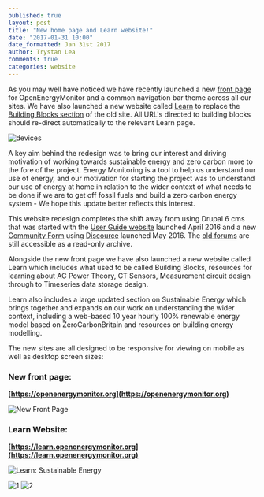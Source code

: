 ```yaml
---
published: true
layout: post
title: "New home page and Learn website!"
date: "2017-01-31 10:00"
date_formatted: Jan 31st 2017
author: Trystan Lea
comments: true
categories: website
---
```


As you may well have noticed we have recently launched a new [front page](https://openenergymonitor.org) for OpenEnergyMonitor and a common navigation bar theme across all our sites. We have also launched a new website called [Learn](https://learn.openenergymonitor.org) to replace the [Building Blocks section](https://openenergymonitor.org/emon/buildingblocks) of the old site. All URL's directed to building blocks should re-direct automatically to the relevant Learn page. 

![devices]({{site.image_path}}/home-page-devices.png)

A key aim behind the redesign was to bring our interest and driving motivation of working towards sustainable energy and zero carbon more to the fore of the project. Energy Monitoring is a tool to help us understand our use of energy, and our motivation for starting the project was to understand our use of energy at home in relation to the wider context of what needs to be done if we are to get off fossil fuels and build a zero carbon energy system - We hope this update better reflects this interest. 

This website redesign completes the shift away from using Drupal 6 cms that was started with the [User Guide website](https://guide.openenergymonitor.org) launched April 2016 and a new [Community Form](https://Community.openenergymonitor.org) using [Discource](http://discourse.org) launched May 2016. The [old forums](https://openenergymonitor.org/emon/forum) are still accessible as a read-only archive.

Alongside the new front page we have also launched a new website called Learn which includes what used to be called Building Blocks, resources for learning about AC Power Theory, CT Sensors, Measurement circuit design through to Timeseries data storage design.

Learn also includes a large updated section on Sustainable Energy which brings together and expands on our work on understanding the wider context, including a web-based 10 year hourly 100% renewable energy model based on ZeroCarbonBritain and resources on building energy modelling.

The new sites are all designed to be responsive for viewing on mobile as well as desktop screen sizes:


<!--more-->

### New front page:

**[https://openenergymonitor.org](https://openenergymonitor.org)**

![New Front Page]({{site.image_path}}/new-oem-site.png)


### Learn Website:

**[https://learn.openenergymonitor.org](https://learn.openenergymonitor.org)**

![Learn: Sustainable Energy]({{site.image_path}}/learn-sustainable-energy.png)

![1]({{site.image_path}}/mobile-learn.png) ![2]({{site.image_path}}/ct-sensors-phone.png)

